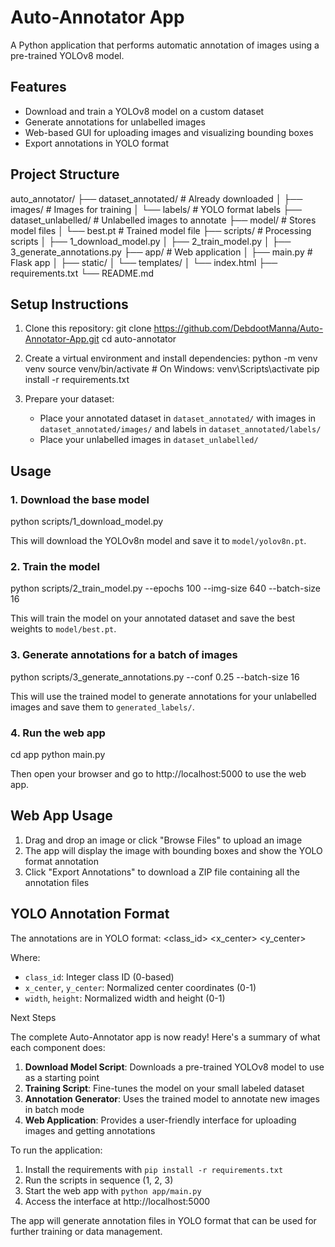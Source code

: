 # Auto-Annotator App

A Python application that performs automatic annotation of images using a pre-trained YOLOv8 model.

## Features

- Download and train a YOLOv8 model on a custom dataset
- Generate annotations for unlabelled images
- Web-based GUI for uploading images and visualizing bounding boxes
- Export annotations in YOLO format

## Project Structure

auto_annotator/
├── dataset_annotated/         # Already downloaded
│   ├── images/                # Images for training
│   └── labels/                # YOLO format labels
├── dataset_unlabelled/        # Unlabelled images to annotate
├── model/                     # Stores model files
│   └── best.pt                # Trained model file
├── scripts/                   # Processing scripts
│   ├── 1_download_model.py
│   ├── 2_train_model.py
│   ├── 3_generate_annotations.py
├── app/                       # Web application
│   ├── main.py                # Flask app
│   ├── static/
│   └── templates/
│       └── index.html
├── requirements.txt
└── README.md


## Setup Instructions

1. Clone this repository:
  git clone https://github.com/DebdootManna/Auto-Annotator-App.git
  cd auto-annotator
2. Create a virtual environment and install dependencies:
  python -m venv venv
  source venv/bin/activate  # On Windows: venv\Scripts\activate
  pip install -r requirements.txt

3. Prepare your dataset:
   - Place your annotated dataset in `dataset_annotated/` with images in `dataset_annotated/images/` and labels in `dataset_annotated/labels/`
   - Place your unlabelled images in `dataset_unlabelled/`

## Usage

### 1. Download the base model

python scripts/1_download_model.py

This will download the YOLOv8n model and save it to `model/yolov8n.pt`.

### 2. Train the model

python scripts/2_train_model.py --epochs 100 --img-size 640 --batch-size 16

This will train the model on your annotated dataset and save the best weights to `model/best.pt`.

### 3. Generate annotations for a batch of images

python scripts/3_generate_annotations.py --conf 0.25 --batch-size 16

This will use the trained model to generate annotations for your unlabelled images and save them to `generated_labels/`.

### 4. Run the web app

cd app
python main.py

Then open your browser and go to http://localhost:5000 to use the web app.

## Web App Usage

1. Drag and drop an image or click "Browse Files" to upload an image
2. The app will display the image with bounding boxes and show the YOLO format annotation
3. Click "Export Annotations" to download a ZIP file containing all the annotation files

## YOLO Annotation Format

The annotations are in YOLO format:
  <class_id> <x_center> <y_center> <width> <height>

Where:
- `class_id`: Integer class ID (0-based)
- `x_center`, `y_center`: Normalized center coordinates (0-1)
- `width`, `height`: Normalized width and height (0-1)

Next Steps

The complete Auto-Annotator app is now ready! Here's a summary of what each component does:

1. **Download Model Script**: Downloads a pre-trained YOLOv8 model to use as a starting point
2. **Training Script**: Fine-tunes the model on your small labeled dataset
3. **Annotation Generator**: Uses the trained model to annotate new images in batch mode
4. **Web Application**: Provides a user-friendly interface for uploading images and getting annotations

To run the application:

1. Install the requirements with `pip install -r requirements.txt`
2. Run the scripts in sequence (1, 2, 3)
3. Start the web app with `python app/main.py`
4. Access the interface at http://localhost:5000

The app will generate annotation files in YOLO format that can be used for further training or data management.
